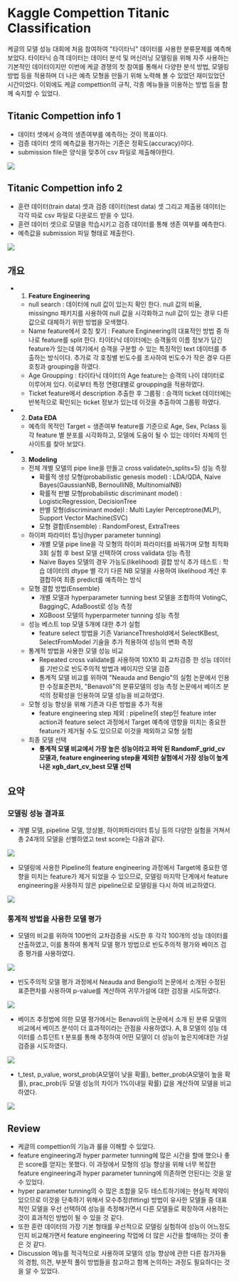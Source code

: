# Kaggle Compettion Titanic Classification
케글의 모델 성능 대회에 처음 참여하여 "타이타닉" 데이터를 사용한 분류문제를 예측해 보았다. 타이타닉 승객 데이터는 데이터 분석 및 머신러닝 모델링을 위해 자주 사용하는 기본적인 데이터이지만 이번에 케글 경쟁의 첫 참여를 통해서 다양한 분석 방법, 모델링 방법 등을 적용하며 더 나은 예측 모형을 만들기 위해 노력해 볼 수 있었던 재미있었던 시간이었다. 이외에도 케글 compettion의 규칙, 각종 메뉴들을 이용하는 방법 등을 함께 숙지할 수 있었다.

## Titanic Compettion info 1
- 데이터 셋에서 승객의 생존여부를 예측하는 것이 목표이다.
- 검증 데이터 셋의 예측값을 평가하는 기준은 정확도(accuracy)이다.
- submission file은 양식을 맞추어 csv 파일로 제출해야한다.

<img src="./images/kaggle_info_1.png">

## Titanic Compettion info 2
- 훈련 데이터(train data) 셋과 검증 데이터(test data) 셋 그리고 제출용 데이터는 각각 따로 csv 파일로 다운로드 받을 수 있다.
- 훈련 데이터 셋으로 모델을 학습시키고 검증 데이터를 통해 생존 여부를 예측한다.
- 예측값을 submission 파일 형태로 제출한다. 

<img src="./images/kaggle_info_2.png">

## 개요
- 1. **Feature Engineering**
    - null search : 데이터에 null 값이 있는지 확인 한다. null 값의 비율, missingno 패키지를 사용하여 null 값을 시각화하고 null 값이 있는 경우 다른 값으로 대체하기 위한 방법을 모색했다.
    - Name feature에서 호칭 찾기 : Feature Engineering의 대표적인 방법 중 하나로 feature를 split 한다. 타이타닉 데이터에는 승객들의 이름 정보가 담긴 feature가 있는데 여기에서 승객을 구분할 수 있는 특징적인 text 데이터를 추출하는 방식이다. 추가로 각 호칭별 빈도수를 조사하여 빈도수가 작은 경우 다른 호칭과 grouping을 하였다.
    - Age Groupping : 타이타닉 데이터의 Age feature는 승객의 나이 데이터로 이루어져 있다. 이로부터 특정 연령대별로 groupping을 적용하였다.
    - Ticket feature에서 description 추출한 후 그룹핑 : 승객의 ticket 데이터에는 반복적으로 확인되는 ticket  정보가 있는데 이것을 추출하여 그룹핑 하였다.
- 2. **Data EDA**
   - 예측의 목적인 Target = 생존여부 feature를 기준으로 Age, Sex, Pclass 등 각 feature 별 분포를 시각화하고, 모델에 도움이 될 수 있는 데이터 자체의 인사이트를 찾아 보았다.
- 3. **Modeling**
    - 전체 개별 모델의 pipe line을 만들고 cross validate(n_splits=5) 성능 측정
       - 확률적 생성 모형(probabilistic genesis model) : LDA/QDA, Naive Bayes(GaussianNB, BernoulliNB, MultinomialNB)
       - 확률적 판별 모형probabilistic discriminant model) : LogisticRegression, DecisionTree
       - 판별 모형(discriminant mode)l : Multi Layler Perceptrone(MLP), Support Vector Machine(SVC)
       - 모형 결합(Ensemble) : RandomForest, ExtraTrees
    - 하이퍼 파라미터 튜닝(hyper parameter tunning)
       - 개별 모델 pipe line을 각 모형의 하이퍼 파라미터를 바꿔가며 모형 최적화 3회 실험 후 best 모델 선택하여 cross validata 성능 측정
       - Naive Bayes 모델의 경우 가능도(likelihood) 결합 방식 추가 테스트 : 학습 데이터의 dtype 별 각기 다른 NB 모델을 사용하여 likelihood 계산 후 결합하여 최종 predict를 예측하는 방식
    - 모형 결합 방법(Ensemble)
       - 개별 모델과 hyperparameter tunning best 모델을 조합하여 VotingC, BaggingC, AdaBoost로 성능 측정
       - XGBoost 모델의 hyperparmeter tunning 성능 측정
    - 성능 베스트 top 모델 5개에 대한 추가 실험
       - feature select 방법을 기존 VarianceThreshold에서 SelectKBest, SelectFromModel 기술을 추가 적용하여 성능의 변화 측정
    - 통계적 방법을 사용한 모델 성능 비교
       - Repeated cross validate를 사용하여 10X10 회 교차검증 한 성능 데이터를 기반으로 빈도주의적 방법과 베이지안 모델 검증
       - 통계적 모델 비교를 위하여 "Neauda and Bengio"의 실험 논문에서 인용한 수정표준편차, "Benavoli"의 분류모델의 성능 측정 논문에서 베이즈 분석의 정확성을 인용하여 모델 성능을 비교하였다.
    - 모형 성능 향상을 위해 기존과 다른 방법을 추가 적용
       - feature engineering step 제외 : pipeline의 step인 feature inter action과 feature select 과정에서 Target 예측에 영향을 미치는 중요한 feature가 제거될 수도 있으므로 이것을 제외하고 모형 실험
    - 최종 모델 선택
       - **통계적 모델 비교에서 가장 높은 성능이라고 파악 된 RandomF_grid_cv 모델과, feature engineering step을 제외한 실험에서 가장 성능이 높게 나온 xgb_dart_cv_best 모델 선택**

## 요약

### 모델링 성능 결과표
- 개별 모델, pipeline 모델, 앙상블, 하이퍼파라미터 튜닝 등의 다양한 실험을 거쳐서 총 24개의 모델을 선별하였고 test score는 다음과 같다.

<img src="./images/total_model_score_bar.png">

- 모델링에 사용한 Pipeline의 feature engineering 과정에서 Target에 중요한 영향을 미치는 feature가 제거 되었을 수 있으므로, 모델링 마지막 단계에서 feature engineering을 사용하지 않은 pipeline으로 모델링을 다시 하여 비교하였다. 

<img src="./images/feature_engineering_yes_no_score.png">

### 통계적 방법을 사용한 모델 평가
- 모델의 비교를 위하여 100번의 교차검증을 시도한 후 각각 100개의 성능 데이터를 산출하였고, 이를 통하여 통계적 모델 평가 방법으로 빈도주의적 평가와 베이즈 검증 평가를 사용하였다. 

<img src="./images/repeated_100_cv_result.png">

- 빈도주의적 모델 평가 과정에서 Neauda and Bengio의 논문에서 소개된 수정된 표준편차를 사용하여 p-value를 계산하여 귀무가설에 대한 검정을 시도하였다.

<img src="./images/statistic_model_test_frequentist_method.png">

- 베이즈 추정법에 의한 모델 평가에서는 Benavoli의 논문에서 소개 된 분류 모델의 비교에서 베이즈 분석이 더 효과적이라는 관점을 사용하였다. A, B 모델의 성능 데이터를 스튜던트 t 분포를 통해 추정하여 어떤 모델이 더 성능이 높은지에대한 가설 검증을 시도하였다. 

<img src="./images/statistic_model_test_baysian_method.png">

- t_test, p_value, worst_prob(A모델이 낮을 확률), better_prob(A모델이 높을 확률), prac_prob(두 모델 성능의 차이가 1%이내일 확률) 값을 계산하여 모델을 비교하였다.

<img src="./images/statistic_model_test_total.png">

## Review
- 케글의 compettion의 기능과 룰을 이해할 수 있었다.
- feature engineering과 hyper parmeter tunning에 많은 시간을 할애 했으나 좋은 score를 얻지는 못했다. 이 과정에서 모형의 성능 향상을 위해 너무 복잡한 feature engineering과 hyper parameter tunning에 의존하면 안된다는 것을 알 수 있었다.
- hyper parameter tunning의 수 많은 조합을 모두 테스트하기에는 현실적 제약이 있으므로 이것을 단축하기 위해서 모수추정(fitting) 방법이 유사한 모델들 중 대표적인 모델을 우선 선택하여 성능을 측정해가면서 다른 모델들로 확장하여 사용하는 것이 효과적인 방법이 될 수 있을 것 같다.  
- 또한 훈련 데이터의 가장 기본 형태를 우선적으로 모델링 실험하여 성능이 어느정도 인지 비교해가면서 feature engineering 작업에 더 많은 시간을 할애하는 것이 좋은 것 같다.
- Discussion 메뉴를 적극적으로 사용하여 모델의 성능 향상에 관한 다른 참가자들의 경험, 의견, 부분적 풀이 방법들을 참고하고 함께 논의하는 과정도 필요하다는 것을 알 수 있었다.



